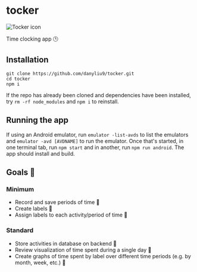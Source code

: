 # tocker 

![Tocker icon](https://user-images.githubusercontent.com/43103720/131986588-0f7e3309-baa2-47f0-a9ca-75bc2d6342fa.png)

Time clocking app 🕒

## Installation
```shell
git clone https://github.com/danyliu9/tocker.git
cd tocker
npm i
```
If the repo has already been cloned and dependencies have been installed, try
`rm -rf node_modules` and `npm i` to reinstall.

## Running the app
If using an Android emulator, run `emulator -list-avds` to list the emulators
and `emulator -avd [AVDNAME]` to run the emulator. Once that's started, in one
terminal tab, run `npm start` and in another, run `npm run android`. The app
should install and build.

## Goals 🎯 

### Minimum
- Record and save periods of time 🚧
- Create labels 🚧
- Assign labels to each activity/period of time 🚧

### Standard
- Store activities in database on backend 🚧
- Review visualization of time spent during a single day 🚧
- Create graphs of time spent by label over different time periods (e.g. by month, week, etc.) 🚧
 
